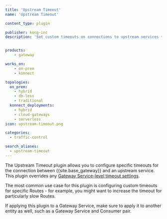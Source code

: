 ```yaml
---
title: 'Upstream Timeout'
name: 'Upstream Timeout'

content_type: plugin

publisher: kong-inc
description: 'Set custom timeouts on connections to upstream services to override Gateway Service-level timeouts'


products:
    - gateway

works_on:
    - on-prem
    - konnect

topologies:
  on_prem:
    - hybrid
    - db-less
    - traditional
  konnect_deployments:
    - hybrid
    - cloud-gateways
    - serverless
icon: upstream-timeout.png

categories:
  - traffic-control

search_aliases:
  - upstream-timeout
---
```


The Upstream Timeout plugin allows you to configure specific timeouts for the connection between {{site.base_gateway}} and an upstream service.
This plugin overrides any [Gateway Service-level timeout settings](/gateway/entities/service/#schema).

The most common use case for this plugin is configuring custom timeouts for specific Routes - for example, you might want to increase the timeout for particularly slow Routes.

If applying this plugin to a Gateway Service, make sure to apply it to another entity as well, such as a Gateway Service and Consumer pair.